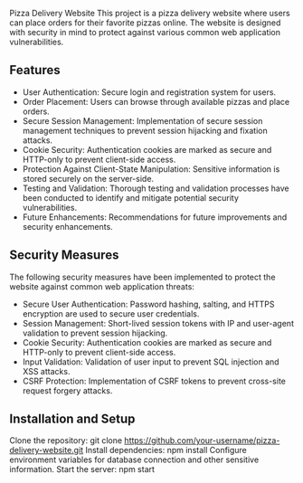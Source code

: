 Pizza Delivery Website
This project is a pizza delivery website where users can place orders for their favorite pizzas online. The website is designed with security in mind to protect against various common web application vulnerabilities.

Features
---------
- User Authentication: Secure login and registration system for users.
- Order Placement: Users can browse through available pizzas and place orders.
- Secure Session Management: Implementation of secure session management techniques to prevent session hijacking and fixation attacks.
- Cookie Security: Authentication cookies are marked as secure and HTTP-only to prevent client-side access.
- Protection Against Client-State Manipulation: Sensitive information is stored securely on the server-side.
- Testing and Validation: Thorough testing and validation processes have been conducted to identify and mitigate potential security vulnerabilities.
- Future Enhancements: Recommendations for future improvements and security enhancements.


Security Measures
-----------------
The following security measures have been implemented to protect the website against common web application threats:

- Secure User Authentication: Password hashing, salting, and HTTPS encryption are used to secure user credentials.
- Session Management: Short-lived session tokens with IP and user-agent validation to prevent session hijacking.
- Cookie Security: Authentication cookies are marked as secure and HTTP-only to prevent client-side access.
- Input Validation: Validation of user input to prevent SQL injection and XSS attacks.
- CSRF Protection: Implementation of CSRF tokens to prevent cross-site request forgery attacks.

Installation and Setup
----------------------
Clone the repository: git clone https://github.com/your-username/pizza-delivery-website.git
Install dependencies: npm install
Configure environment variables for database connection and other sensitive information.
Start the server: npm start
